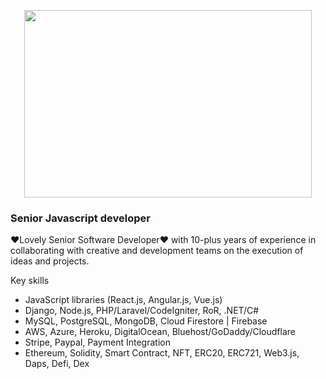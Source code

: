 <p align="center">
  <img width="460" height="300" src="https://miro.medium.com/proxy/0*9N9J9YiGJrISLIBP.png">
</p>

<h3>Senior Javascript developer</h3>
<p>❤Lovely Senior Software Developer❤ with 10-plus years of experience in collaborating with creative and development teams on the execution of ideas and projects.</p>

<p>Key skills </p>
<ul>
  <li>JavaScript libraries (React.js, Angular.js, Vue.js)</li>
  <li>Django, Node.js, PHP/Laravel/CodeIgniter, RoR, .NET/C#</li>
  <li>MySQL, PostgreSQL, MongoDB, Cloud Firestore | Firebase</li>
  <li>AWS, Azure, Heroku, DigitalOcean, Bluehost/GoDaddy/Cloudflare</li>
  <li>Stripe, Paypal, Payment Integration</li>
  <li>Ethereum, Solidity, Smart Contract, NFT, ERC20, ERC721, Web3.js, Daps, Defi, Dex</li>
</ul>
